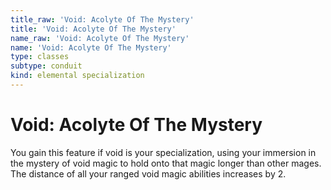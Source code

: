 ```yaml
---
title_raw: 'Void: Acolyte Of The Mystery'
title: 'Void: Acolyte Of The Mystery'
name_raw: 'Void: Acolyte Of The Mystery'
name: 'Void: Acolyte Of The Mystery'
type: classes
subtype: conduit
kind: elemental specialization
---
```


# Void: Acolyte Of The Mystery

You gain this feature if void is your specialization, using your immersion in the mystery of void magic to hold onto that magic longer than other mages. The distance of all your ranged void magic abilities increases by 2.
